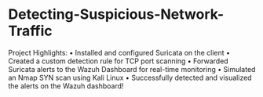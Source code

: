 # Detecting-Suspicious-Network-Traffic
Project Highlights: 
• Installed and configured Suricata on the client 
• Created a custom detection rule for TCP port scanning 
• Forwarded Suricata alerts to the Wazuh Dashboard for real-time monitoring 
• Simulated an Nmap SYN scan using Kali Linux 
• Successfully detected and visualized the alerts on the Wazuh dashboard!
